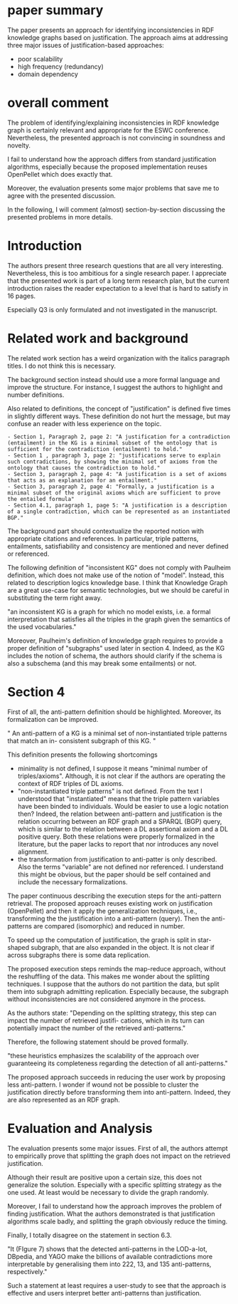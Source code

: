 # paper summary

The paper presents an approach for identifying inconsistencies in RDF knowledge graphs based on justification. The approach aims at addressing three major issues of justification-based approaches:
- poor scalability
- high frequency (redundancy)
- domain dependency

# overall comment

The problem of identifying/explaining inconsistencies in RDF knowledge graph is certainly relevant and appropriate for the ESWC conference.
Nevertheless, the presented approach is not convincing in soundness and novelty.

I fail to understand how the approach differs from standard justification algorithms, especially because the proposed implementation reuses OpenPellet which does exactly that.

Moreover, the evaluation presents some major problems that save me to agree with the presented discussion.

In the following, I will comment (almost) section-by-section discussing the presented problems in more details.

# Introduction

The authors present three research questions that are all very interesting. Nevertheless, this is too ambitious for a single research paper. I appreciate that the presented work is part of a long term research plan, but the current introduction raises the reader expectation to a level that is hard to satisfy in 16 pages.

Especially Q3 is only formulated and not investigated in the manuscript.

# Related work and background

The related work section has a weird organization with the italics paragraph titles. I do not think this is necessary.

The background section instead should use a more formal language and improve the structure. For instance, I suggest the authors to highlight and number definitions.

Also related to definitions, the concept of "justification" is defined five times in slightly different ways. These definition do not hurt the message, but may confuse an reader with less experience on the topic.

    - Section 1, Paragraph 2, page 2: "A justification for a contradiction (entailment) in the KG is a minimal subset of the ontology that is sufficient for the contradiction (entailment) to hold."
    - Section 1 , paragraph 3, page 2: "justifications serve to explain such contradictions, by showing the minimal set of axioms from the ontology that causes the contradiction to hold."
    - Section 3, paragraph 2, page 4: "A justification is a set of axioms that acts as an explanation for an entailment."
    - Section 3, paragraph 2, page 4: "Formally, a justification is a minimal subset of the original axioms which are sufficient to prove the entailed formula" 
    - Section 4.1, paragraph 1, page 5: "A justification is a description of a single contradiction, which can be represented as an instantiated BGP."


The background part should contextualize the reported notion with appropriate citations and references. In particular, triple patterns, entailments, satisfiability and consistency are mentioned and never defined or referenced.

The following definition of "inconsistent KG" does not comply with Paulheim definition, which does not make use of the notion of "model". Instead, this related to description logics knowledge base. I think that Knowledge Graph are a great use-case for semantic technologies, but we should be careful in substituting the term right away.

"an inconsistent KG is a graph for which no model exists, i.e. a formal interpretation that satisfies all the triples in the graph given the semantics of the used vocabularies."

Moreover, Paulheim's definition of knowledge graph requires to provide a proper definition of "subgraphs" used later in section 4. Indeed, as the KG includes the notion of schema, the authors should clarify if the schema is also a subschema (and this may break some entailments) or not.

# Section 4

First of all, the anti-pattern definition should be highlighted. Moreover, its formalization can be improved.

" An anti-pattern of a KG is a minimal set of non-instantiated triple patterns that match an in- consistent subgraph of this KG. "

This definition presents the following shortcomings

- minimality is not defined, I suppose it means "minimal number of triples/axioms". Although, it is not clear if the authors are operating the context of RDF triples of DL axioms.
- "non-instantiated triple patterns" is not defined. From the text I understood that "instantiated" means that the triple pattern variables have been binded to individuals. Would be easier to use a logic notation then?
Indeed, the relation between anti-pattern and justification is the relation occurring between an RDF graph and a SPARQL (BGP) query, which is similar to the relation between a DL assertional axiom and a DL positive query. Both these relations were properly formalized in the literature, but the paper lacks to report that nor introduces any novel alignment. 
- the transformation from justification to anti-patter is only described. Also the terms "variable" are not defined nor referenced. I understand this might be obvious, but the paper should be self contained
and include the necessary formalizations.

The paper continuous describing the execution steps for the anti-pattern retrieval. The proposed approach reuses existing work on justification (OpenPellet) and then it apply the generalization techniques, i.e., transforming the the justification into a anti-pattern (query).
Then the anti-patterns are compared (isomorphic) and reduced in number.

To speed up the computation of justification, the graph is split in star-shaped subgraph, that are also expanded in the object. It is not clear
if across subgraphs there is some data replication.

The proposed execution steps reminds the map-reduce approach, without the reshuffling of the data. This makes me wonder about the splitting techniques. I suppose that the authors do not partition the data, but split them into subgraph admitting replication.
Especially because, the subgraph without inconsistencies are not considered anymore in the process. 

As the authors state: "Depending on the splitting strategy, this step can impact the number of retrieved justifi- cations, which in its turn can potentially impact the number of the retrieved anti-patterns."

Therefore, the following statement should be proved formally. 

"these heuristics emphasizes the scalability of the approach over guaranteeing its completeness regarding the detection of all anti-patterns." 

The proposed approach succeeds in reducing the user work by proposing less anti-pattern. I wonder if wound not be possible to cluster the justification directly before transforming them into anti-pattern. Indeed, they are also represented as an RDF graph.

# Evaluation and Analysis

The evaluation presents some major issues. First of all, the authors attempt to empirically prove that splitting the graph does not impact on the retrieved justification.

Although their result are positive upon a certain size, this does not generalize the solution. Especially with a specific splitting strategy as the one used. At least would be necessary to divide the graph randomly.

Moreover, I fail to understand how the approach improves the problem of finding justification. What the authors demonstrated is that justification algorithms scale badly, and splitting the graph obviously reduce the timing.

Finally, I totally disagree on the statement in section 6.3.

"It (FIgure 7) shows that the detected anti-patterns in the LOD-a-lot, DBpedia, and YAGO make the billions of available contradictions more interpretable by generalising them into 222, 13, and 135 anti-patterns, respectively."

Such a statement at least requires a user-study to see that the approach is effective and users interpret better anti-patterns than justification.


